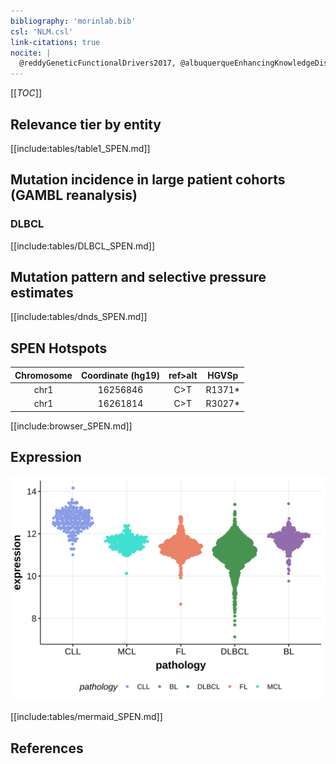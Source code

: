 ```yaml
---
bibliography: 'morinlab.bib'
csl: 'NLM.csl'
link-citations: true
nocite: |
  @reddyGeneticFunctionalDrivers2017, @albuquerqueEnhancingKnowledgeDiscovery2017, @schmitzGeneticsPathogenesisDiffuse2018, @sarkozyMutationalLandscapeGray2021, @rossiCodingGenomeSplenic2012, 
---
```

[[_TOC_]]


## Relevance tier by entity

[[include:tables/table1_SPEN.md]]

## Mutation incidence in large patient cohorts (GAMBL reanalysis)


### DLBCL
[[include:tables/DLBCL_SPEN.md]]

## Mutation pattern and selective pressure estimates

[[include:tables/dnds_SPEN.md]]

## SPEN Hotspots

| Chromosome |Coordinate (hg19) | ref>alt | HGVSp | 
 | :---:| :---: | :--: | :---: |
| chr1 | 16256846 | C>T | R1371* |
| chr1 | 16261814 | C>T | R3027* |

[[include:browser_SPEN.md]]

## Expression
![](images/gene_expression/SPEN_by_pathology.svg)
<!-- ORIGIN: rossiCodingGenomeSplenic2012c -->
<!-- DLBCL: rossiCodingGenomeSplenic2012c -->
<!-- MZL: rossiCodingGenomeSplenic2012c -->
<!-- PMBL: sarkozyMutationalLandscapeGray2021a -->

[[include:tables/mermaid_SPEN.md]]

## References

